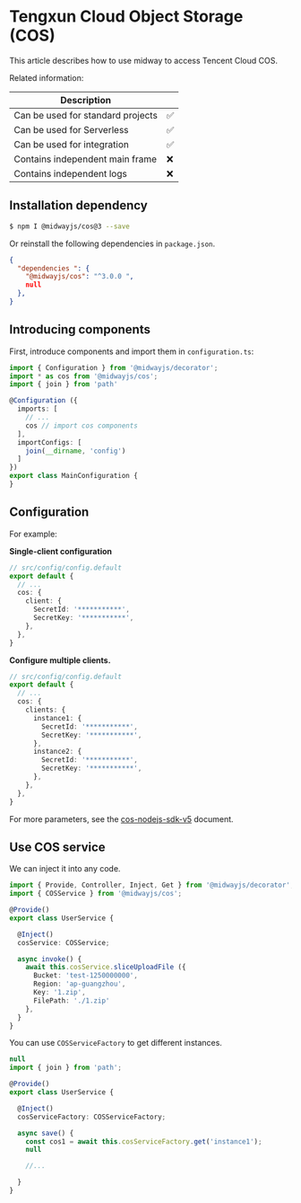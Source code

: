 # Tengxun Cloud Object Storage (COS)

This article describes how to use midway to access Tencent Cloud COS.

Related information:

| Description |     |
| ----------------- | --- |
| Can be used for standard projects | ✅ |
| Can be used for Serverless | ✅ |
| Can be used for integration | ✅ |
| Contains independent main frame | ❌ |
| Contains independent logs | ❌ |



## Installation dependency

```bash
$ npm I @midwayjs/cos@3 --save
```

Or reinstall the following dependencies in `package.json`.

```json
{
  "dependencies ": {
    "@midwayjs/cos": "^3.0.0 ",
    null
  },
}
```



## Introducing components


First, introduce components and import them in `configuration.ts`:

```typescript
import { Configuration } from '@midwayjs/decorator';
import * as cos from '@midwayjs/cos';
import { join } from 'path'

@Configuration ({
  imports: [
    // ...
    cos // import cos components
  ],
  importConfigs: [
    join(__dirname, 'config')
  ]
})
export class MainConfiguration {
}
```


## Configuration

For example:


**Single-client configuration**
```typescript
// src/config/config.default
export default {
  // ...
  cos: {
    client: {
      SecretId: '***********',
      SecretKey: '***********',
    },
  },
}
```


**Configure multiple clients.**

```typescript
// src/config/config.default
export default {
  // ...
  cos: {
    clients: {
      instance1: {
        SecretId: '***********',
        SecretKey: '***********',
      },
      instance2: {
        SecretId: '***********',
        SecretKey: '***********',
      },
    },
  },
}
```
For more parameters, see the [cos-nodejs-sdk-v5](https://github.com/tencentyun/cos-nodejs-sdk-v5) document.


## Use COS service


We can inject it into any code.
```typescript
import { Provide, Controller, Inject, Get } from '@midwayjs/decorator';
import { COSService } from '@midwayjs/cos';

@Provide()
export class UserService {

  @Inject()
  cosService: COSService;

  async invoke() {
    await this.cosService.sliceUploadFile ({
      Bucket: 'test-1250000000',
      Region: 'ap-guangzhou',
      Key: '1.zip',
      FilePath: './1.zip'
    },
  }
}
```


You can use `COSServiceFactory` to get different instances.
```typescript
null
import { join } from 'path';

@Provide()
export class UserService {

  @Inject()
  cosServiceFactory: COSServiceFactory;

  async save() {
    const cos1 = await this.cosServiceFactory.get('instance1');
    null

    //...

  }
}
```


